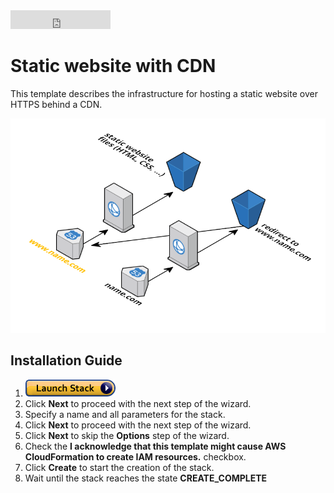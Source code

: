 <iframe src="https://ghbtns.com/github-btn.html?user=widdix&repo=aws-cf-templates&type=star&count=true&size=large" frameborder="0" scrolling="0" width="160px" height="30px"></iframe>

# Static website with CDN
This template describes the infrastructure for hosting a static website over HTTPS behind a CDN.

![Architecture](./img/static-website.png)

## Installation Guide
1. [![Launch Stack](./img/launch-stack.png)](https://console.aws.amazon.com/cloudformation/home#/stacks/new?stackName=static-website&templateURL=https://s3-eu-west-1.amazonaws.com/widdix-aws-cf-templates-releases-eu-west-1/__VERSION__/static-website/static-website.yaml)
1. Click **Next** to proceed with the next step of the wizard.
1. Specify a name and all parameters for the stack.
1. Click **Next** to proceed with the next step of the wizard.
1. Click **Next** to skip the **Options** step of the wizard.
1. Check the **I acknowledge that this template might cause AWS CloudFormation to create IAM resources.** checkbox.
1. Click **Create** to start the creation of the stack.
1. Wait until the stack reaches the state **CREATE_COMPLETE**
